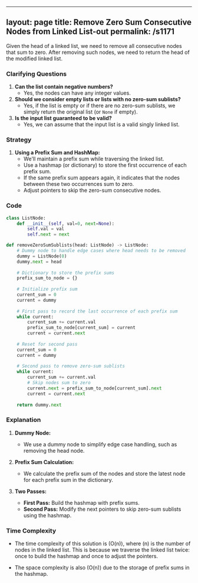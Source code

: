 
---
layout: page
title:  Remove Zero Sum Consecutive Nodes from Linked List-out
permalink: /s1171
---
Given the head of a linked list, we need to remove all consecutive nodes that sum to zero. After removing such nodes, we need to return the head of the modified linked list.

### Clarifying Questions
1. **Can the list contain negative numbers?**
   - Yes, the nodes can have any integer values.
2. **Should we consider empty lists or lists with no zero-sum sublists?**
   - Yes, if the list is empty or if there are no zero-sum sublists, we simply return the original list (or `None` if empty).
3. **Is the input list guaranteed to be valid?**
   - Yes, we can assume that the input list is a valid singly linked list.

### Strategy
1. **Using a Prefix Sum and HashMap:**
   - We'll maintain a prefix sum while traversing the linked list.
   - Use a hashmap (or dictionary) to store the first occurrence of each prefix sum.
   - If the same prefix sum appears again, it indicates that the nodes between these two occurrences sum to zero.
   - Adjust pointers to skip the zero-sum consecutive nodes.

### Code

```python
class ListNode:
    def __init__(self, val=0, next=None):
        self.val = val
        self.next = next

def removeZeroSumSublists(head: ListNode) -> ListNode:
    # Dummy node to handle edge cases where head needs to be removed
    dummy = ListNode(0)
    dummy.next = head
    
    # Dictionary to store the prefix sums
    prefix_sum_to_node = {}
    
    # Initialize prefix sum
    current_sum = 0
    current = dummy
    
    # First pass to record the last occurrence of each prefix sum
    while current:
        current_sum += current.val
        prefix_sum_to_node[current_sum] = current
        current = current.next
        
    # Reset for second pass
    current_sum = 0
    current = dummy
    
    # Second pass to remove zero-sum sublists
    while current:
        current_sum += current.val
        # Skip nodes sum to zero
        current.next = prefix_sum_to_node[current_sum].next
        current = current.next
    
    return dummy.next
```

### Explanation
1. **Dummy Node:**
   - We use a dummy node to simplify edge case handling, such as removing the head node.
   
2. **Prefix Sum Calculation:**
   - We calculate the prefix sum of the nodes and store the latest node for each prefix sum in the dictionary.
   
3. **Two Passes:**
   - **First Pass:** Build the hashmap with prefix sums.
   - **Second Pass:** Modify the next pointers to skip zero-sum sublists using the hashmap.

### Time Complexity
- The time complexity of this solution is \(O(n)\), where \(n\) is the number of nodes in the linked list. This is because we traverse the linked list twice: once to build the hashmap and once to adjust the pointers.

- The space complexity is also \(O(n)\) due to the storage of prefix sums in the hashmap.